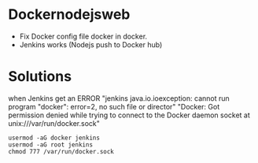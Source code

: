 # Dockernodejsweb
* Fix Docker config file docker in docker. 
* Jenkins works (Nodejs push to Docker hub)


# Solutions
when Jenkins get an ERROR 
"jenkins java.io.ioexception: cannot run program "docker": error=2, no such file or director"
"Docker: Got permission denied while trying to connect to the Docker daemon socket at unix:///var/run/docker.sock"

```
usermod -aG docker jenkins
usermod -aG root jenkins
chmod 777 /var/run/docker.sock
```